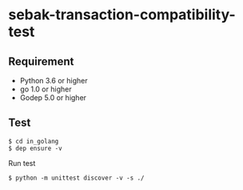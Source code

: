 # sebak-transaction-compatibility-test

## Requirement

* Python 3.6 or higher
* go 1.0 or higher
* Godep 5.0 or higher

## Test

```
$ cd in_golang
$ dep ensure -v
```

Run test
```
$ python -m unittest discover -v -s ./
```
